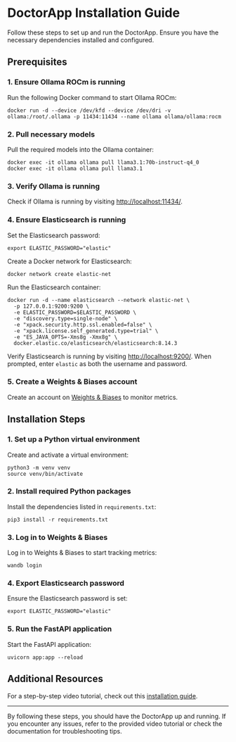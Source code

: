 # DoctorApp Installation Guide

Follow these steps to set up and run the DoctorApp. Ensure you have the necessary dependencies installed and configured.

## Prerequisites

### 1. Ensure Ollama ROCm is running

Run the following Docker command to start Ollama ROCm:

    docker run -d --device /dev/kfd --device /dev/dri -v ollama:/root/.ollama -p 11434:11434 --name ollama ollama/ollama:rocm

### 2. Pull necessary models

Pull the required models into the Ollama container:

    docker exec -it ollama ollama pull llama3.1:70b-instruct-q4_0
    docker exec -it ollama ollama pull llama3.1

### 3. Verify Ollama is running

Check if Ollama is running by visiting [http://localhost:11434/](http://localhost:11434/).

### 4. Ensure Elasticsearch is running

Set the Elasticsearch password:

    export ELASTIC_PASSWORD="elastic"

Create a Docker network for Elasticsearch:

    docker network create elastic-net

Run the Elasticsearch container:

    docker run -d --name elasticsearch --network elastic-net \
      -p 127.0.0.1:9200:9200 \
      -e ELASTIC_PASSWORD=$ELASTIC_PASSWORD \
      -e "discovery.type=single-node" \
      -e "xpack.security.http.ssl.enabled=false" \
      -e "xpack.license.self_generated.type=trial" \
      -e "ES_JAVA_OPTS=-Xms8g -Xmx8g" \
      docker.elastic.co/elasticsearch/elasticsearch:8.14.3

Verify Elasticsearch is running by visiting [http://localhost:9200/](http://localhost:9200/). When prompted, enter `elastic` as both the username and password.

### 5. Create a Weights & Biases account

Create an account on [Weights & Biases](https://wandb.ai) to monitor metrics.

## Installation Steps

### 1. Set up a Python virtual environment

Create and activate a virtual environment:

    python3 -m venv venv
    source venv/bin/activate

### 2. Install required Python packages

Install the dependencies listed in `requirements.txt`:

    pip3 install -r requirements.txt

### 3. Log in to Weights & Biases

Log in to Weights & Biases to start tracking metrics:

    wandb login

### 4. Export Elasticsearch password

Ensure the Elasticsearch password is set:

    export ELASTIC_PASSWORD="elastic"

### 5. Run the FastAPI application

Start the FastAPI application:

    uvicorn app:app --reload

## Additional Resources

For a step-by-step video tutorial, check out this [installation guide](https://youtu.be/lIKbvflIuo0).

---

By following these steps, you should have the DoctorApp up and running. If you encounter any issues, refer to the provided video tutorial or check the documentation for troubleshooting tips.
